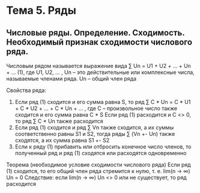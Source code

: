 # Тема 5. Ряды

## Числовые ряды. Определение. Сходимость. Необходимый признак сходимости числового ряда.

Числовым рядом называется выражение вида ∑ Un = U1 + U2 + … + Un + …  (1), 
где U1, U2, … , Un – это действительные или комплексные числа, называемые членами ряда.
Un – общий член ряда


Свойства ряда:
1. Если ряд (1) сходится и его сумма равна S, то ряд ∑ C * Un = C * U1 + C * U2 + … + C * Un + … , где С – произвольное число также сходится и его сумма равна C * S
Если ряд (1) расходится и С <> 0, то ряд ∑ C * Un также расходится
2. Если ряд (1) сходится и ряд ∑ Vn также сходится, а их суммы соответственно равны S1 и S2, тогда ряды ∑ (Vn +- Un) также сходятся, а их сумма равна S1 +- S2
3. Если к ряду (1) прибавить или отбросить конечное число членов, то полученный ряд и ряд (1) сходятся или расходятся одновременно

Теорема (необходимое условие сходимости числового ряда)
Если ряд (1) сходится, то его общий член ряда стремится к нулю, т. е. lim(n -> ∞) Un = 0 
Следствие: если lim(n -> ∞) Un <> 0 или не существует, то ряд расходится

